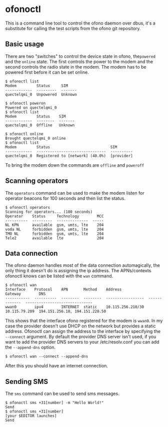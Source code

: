 # ofonoctl

This is a command line tool to control the ofono daemon over dbus, it's a substitute for calling the test scripts from the ofono git repository.

## Basic usage

There are two "switches" to control the device state in ofono, the`powered` and the `online` state. The first controls the
power to the modem and the second controls the radio state in the modem. The modem has to be powered first before it can be
set online.

```shell-session
$ ofonoctl list
Modem         Status     SIM
------------  ---------  -------
quectelqmi_0  Unpowered  Unknown

$ ofonoctl poweron
Powered on quectelqmi_0
$ ofonoctl list
Modem         Status    SIM
------------  --------  -------
quectelqmi_0  Offline   Unknown

$ ofonoctl online
Brought quectelqmi_0 online
$ ofonoctl list
Modem         Status                           SIM
------------  -------------------------------  ----------
quectelqmi_0  Registered to [network] (40.0%)  [provider]
```

To bring the modem down the commands are `offline` and `poweroff`

## Scanning operators

The `operators` command can be used to make the modem listen for operator beacons for 100 seconds and then list the status.

```shell-session
$ ofonoctl operators
Scanning for operators... (100 seconds)
Operator    Status     Technology        MCC
----------  ---------  --------------  -----
NL KPN      available  gsm, umts, lte    204
voda NL     forbidden  gsm, umts, lte    204
TMO NL      forbidden  gsm, umts, lte    204
Tele2       available  lte               204
```

## Data connection

The ofono daemon handles most of the data connection automagically, the only thing it doesn't do is assigning the ip address.
The APNs/contexts ofonoctl knows can be listed with the `wan` command.

```shell-session
$ ofonoctl wan
Interface    Protocol    APN       Method    Address            Gateway        DNS
-----------  ----------  --------  --------  -----------------  -------------  ------------------------------
wwan0        ipv4        INTERNET  static    10.115.256.210/30  10.115.79.209  194.151.256.18, 194.151.228.50
```

This shows that the interface ofono registered for the modem is `wwan0`. In my case the provider doesn't use DHCP on the
network but provides a static address. Ofonoctl can assign the address to the interface by specifying the `--connect` argument.
By default the provider DNS server isn't used, if you want to add the provider DNS servers to your /etc/resolv.conf you can
add the `--append-dns` option.

```shell-session
$ ofonoctl wan --connect --append-dns
```

After this you should have an internet connection.

## Sending SMS

The `sms` command can be used to send sms messages.

```shell-session
$ ofonoctl sms +31[number] -m "Hello World!"
Send
$ ofonoctl sms +31[number]
[your $EDITOR launches]
Send
```